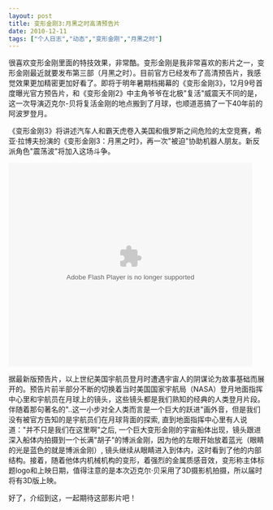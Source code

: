 ```yaml
---
layout: post
title: 变形金刚3:月黑之时高清预告片		
date: 2010-12-11
tags: ["个人日志","动态","变形金刚","月黑之时"]
---
```


很喜欢变形金刚里面的特技效果，非常酷。变形金刚是我非常喜欢的影片之一，变形金刚最近就要发布第三部（月黑之时）。目前官方已经发布了高清预告片，我感觉效果更加精密更加好看了。即将于明年暑期档揭幕的《变形金刚3》，12月9号首度曝光官方预告片，和《变形金刚2》中主角爷爷在北极"复活"威震天不同的是，这一次导演迈克尔-贝将复活金刚的地点搬到了月球，也顺道恶搞了一下40年前的阿波罗登月。

《变形金刚3》将讲述汽车人和霸天虎卷入美国和俄罗斯之间危险的太空竞赛，希亚·拉博夫扮演的《变形金刚3：月黑之时》，再一次"被迫"协助机器人朋友。新反派角色"震荡波"将加入这场斗争。

<embed src="v.swf" quality="high" width="480" height="400" align="middle" allowScriptAccess="sameDomain" allowFullscreen="true" type="application/x-shockwave-flash"></embed>

据最新版预告片，以上世纪美国宇航员登月时遭遇宇宙人的阴谋论为故事基础而展开的。预告片前半部分不断的切换着当时美国国家宇航局（NASA）登月地面指挥中心里和宇航员在月球上的镜头，这些镜头都是我们熟知的经典的人类登月片段。伴随着那句著名的"..这一小步对全人类而言是一个巨大的跃进"画外音，但是我们没有被官方告知的是宇航员们在月球背面的探索, 直到地面指挥中心里有人说道："并不只是我们在这里啊"之后, 一个巨大变形金刚的宇宙船体出现，镜头跟进深入船体内拍摄到一个长满"胡子"的博派金刚，因为他的左眼开始放着蓝光（眼睛的光是蓝色的就是博派金刚）, 镜头继续从眼睛进入到体内，这时看到了他的内部结构。接着，随着他体内机械机构的变形，着强烈的金属质感音效，变形称主体标题logo和上映日期，值得注意的是本次迈克尔·贝采用了3D摄影机拍摄，所以届时将有3D版上映。

好了，介绍到这，一起期待这部影片吧！		